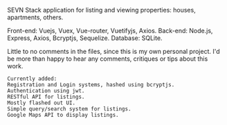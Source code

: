SEVN Stack application for listing and viewing properties: houses, apartments, others.

Front-end: Vuejs, Vuex, Vue-router, Vuetifyjs, Axios.
Back-end: Node.js, Express, Axios, Bcryptjs, Sequelize.
Database: SQLite.

Little to no comments in the files, since this is my own personal project. 
I'd be more than happy to hear any comments, critiques or tips about this work.

`````````````
Currently added:
Registration and Login systems, hashed using bcryptjs.
Authentication using jwt.
RESTful API for listings.
Mostly flashed out UI.
Simple query/search system for listings.
Google Maps API to display listings.


